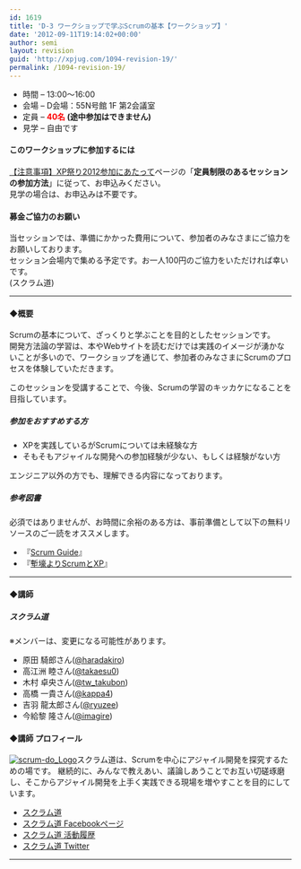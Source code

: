 ```yaml
---
id: 1619
title: 'D-3 ワークショップで学ぶScrumの基本【ワークショップ】'
date: '2012-09-11T19:14:02+00:00'
author: semi
layout: revision
guid: 'http://xpjug.com/1094-revision-19/'
permalink: /1094-revision-19/
---
```


- 時間 – 13:00〜16:00
- 会場 – D会場：55N号館 1F 第2会議室
- 定員 – **<font color="red">40名</font> (途中参加はできません)**
- 見学 – 自由です

#### このワークショップに参加するには

[【注意事項】XP祭り2012参加にあたって](http://xpjug.com/xp2012-attention/)ページの「**定員制限のあるセッションの参加方法**」に従って、お申込みください。  
見学の場合は、お申込みは不要です。

#### 募金ご協力のお願い

当セッションでは、準備にかかった費用について、参加者のみなさまにご協力をお願いしております。  
セッション会場内で集める予定です。お一人100円のご協力をいただければ幸いです。  
(スクラム道)

---

#### ◆概要

Scrumの基本について、ざっくりと学ぶことを目的としたセッションです。  
開発方法論の学習は、本やWebサイトを読むだけでは実践のイメージが湧かないことが多いので、ワークショップを通じて、参加者のみなさまにScrumのプロセスを体験していただきます。

このセッションを受講することで、今後、Scrumの学習のキッカケになることを目指しています。

##### 参加をおすすめする方

- XPを実践しているがScrumについては未経験な方
- そもそもアジャイルな開発への参加経験が少ない、もしくは経験がない方

エンジニア以外の方でも、理解できる内容になっております。

##### 参考図書

必須ではありませんが、お時間に余裕のある方は、事前準備として以下の無料リソースのご一読をオススメします。

- 『[Scrum Guide](http://goo.gl/27kq9)』
- 『[塹壕よりScrumとXP](http://www.infoq.com/jp/minibooks/scrum-xp-from-the-trenches)』

---

#### ◆講師

##### スクラム道

※メンバーは、変更になる可能性があります。

- 原田 騎郎さん([@haradakiro](https://twitter.com/haradakiro))
- 高江洲 睦さん([@takaesu0](https://twitter.com/takaesu0))
- 木村 卓央さん([@tw\_takubon](https://twitter.com/tw_takubon))
- 高橋 一貴さん([@kappa4](https://twitter.com/kappa4))
- 吉羽 龍太郎さん([@ryuzee](https://twitter.com/ryuzee))
- 今給黎 隆さん([@imagire](https://twitter.com/Imagire))

#### ◆講師 プロフィール

[![](http://xpjug.com/wp-content/uploads/2012/08/scrum-do_Logo-150x150.jpg "scrum-do_Logo")](http://xpjug.com/wp-content/uploads/2012/08/scrum-do_Logo.jpg)スクラム道は、Scrumを中心にアジャイル開発を探究するための場です。 継続的に、みんなで教えあい、議論しあうことでお互い切磋琢磨し、そこからアジャイル開発を上手く実践できる現場を増やすことを目的にしています。

- [スクラム道](http://www.taoofscrum.org)
- [スクラム道 Facebookページ](http://www.facebook.com/TaoOfScrum)
- [スクラム道 活動履歴](http://qwik.jp/taoofscrum/)
- [スクラム道 Twitter](https://twitter.com/tao_of_scrum)

---